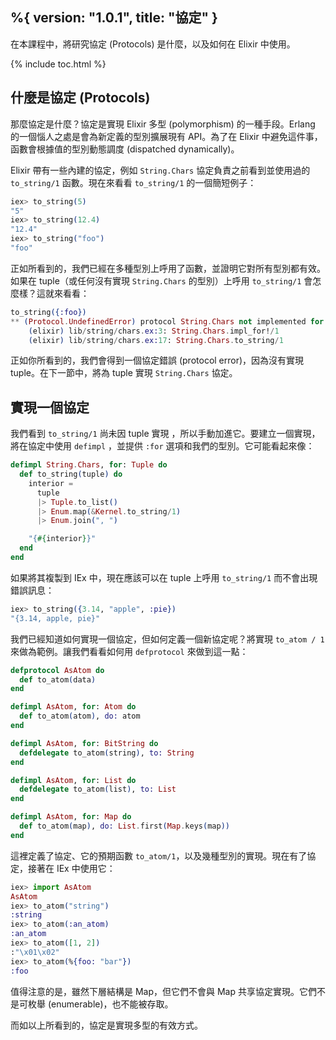 %{
  version: "1.0.1",
  title: "協定"
}
---

在本課程中，將研究協定 (Protocols) 是什麼，以及如何在 Elixir 中使用。

{% include toc.html %}

## 什麼是協定 (Protocols)

那麼協定是什麼？協定是實現 Elixir 多型 (polymorphism) 的一種手段。Erlang 的一個惱人之處是會為新定義的型別擴展現有 API。為了在 Elixir 中避免這件事，函數會根據值的型別動態調度 (dispatched dynamically)。

Elixir 帶有一些內建的協定，例如 `String.Chars` 協定負責之前看到並使用過的 `to_string/1` 函數。現在來看看 `to_string/1` 的一個簡短例子：

```elixir
iex> to_string(5)
"5"
iex> to_string(12.4)
"12.4"
iex> to_string("foo")
"foo"
```

正如所看到的，我們已經在多種型別上呼用了函數，並證明它對所有型別都有效。如果在 tuple（或任何沒有實現 `String.Chars` 的型別）上呼用 `to_string/1` 會怎麼樣？這就來看看：

```elixir
to_string({:foo})
** (Protocol.UndefinedError) protocol String.Chars not implemented for {:foo}
    (elixir) lib/string/chars.ex:3: String.Chars.impl_for!/1
    (elixir) lib/string/chars.ex:17: String.Chars.to_string/1
```

正如你所看到的，我們會得到一個協定錯誤 (protocol error)，因為沒有實現 tuple。在下一節中，將為 tuple 實現 `String.Chars` 協定。

## 實現一個協定

我們看到 `to_string/1` 尚未因 tuple 實現 ，所以手動加進它。要建立一個實現，將在協定中使用 `defimpl` ，並提供 `:for` 選項和我們的型別。它可能看起來像：

```elixir
defimpl String.Chars, for: Tuple do
  def to_string(tuple) do
    interior =
      tuple
      |> Tuple.to_list()
      |> Enum.map(&Kernel.to_string/1)
      |> Enum.join(", ")

    "{#{interior}}"
  end
end
```

如果將其複製到 IEx 中，現在應該可以在 tuple 上呼用 `to_string/1` 而不會出現錯誤訊息：

```elixir
iex> to_string({3.14, "apple", :pie})
"{3.14, apple, pie}"
```

我們已經知道如何實現一個協定，但如何定義一個新協定呢？將實現 `to_atom / 1` 來做為範例。讓我們看看如何用 `defprotocol` 來做到這一點：

```elixir
defprotocol AsAtom do
  def to_atom(data)
end

defimpl AsAtom, for: Atom do
  def to_atom(atom), do: atom
end

defimpl AsAtom, for: BitString do
  defdelegate to_atom(string), to: String
end

defimpl AsAtom, for: List do
  defdelegate to_atom(list), to: List
end

defimpl AsAtom, for: Map do
  def to_atom(map), do: List.first(Map.keys(map))
end
```

這裡定義了協定、它的預期函數 `to_atom/1`，以及幾種型別的實現。現在有了協定，接著在 IEx 中使用它：

```elixir
iex> import AsAtom
AsAtom
iex> to_atom("string")
:string
iex> to_atom(:an_atom)
:an_atom
iex> to_atom([1, 2])
:"\x01\x02"
iex> to_atom(%{foo: "bar"})
:foo
```

值得注意的是，雖然下層結構是 Map，但它們不會與 Map 共享協定實現。它們不是可枚舉 (enumerable)，也不能被存取。

而如以上所看到的，協定是實現多型的有效方式。